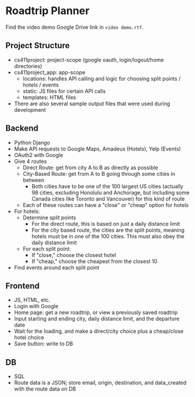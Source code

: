 # Roadtrip Planner

Find the video demo Google Drive link in ```video demo.rtf```.

## Project Structure
- cs411project: project-scope (google oauth, login/logout/home directories)
- cs411project_app: app-scope
    - locations: handles API calling and logic for choosing split points / hotels / events
    - static: JS files for certain API calls
    - templates: HTML files
- There are also several sample output files that were used during development

## Backend
- Python Django
- Make API requests to Google Maps,  Amadeus (Hotels), Yelp (Events)
- OAuth2 with Google
- Give 4 routes
    - Direct Route: get from city A to B as directly as possible
    - City-Based Route: get from A to B going through some cities in between
        - Both cities have to be one of the 100 largest US cities (actually 98 cities, excluding Honolulu and Anchorage, but including some Canada cities like Toronto and Vancouver) for this kind of route
    - Each of these routes can have a "close" or "cheap" option for hotels
- For hotels:
    - Determine split points 
        - For the direct route, this is based on just a daily distance limit
        - For the city based route, the cities are the split points, meaning hotels must be in one of the 100 cities. This must also obey the daily distance limit
    - For each split point:
        - If "close," choose the closest hotel
        - If "cheap," choose the cheapest from the closest 10
- Find events around each split point

## Frontend
- JS, HTML, etc.
- Login with Google
- Home page: get a new roadtrip, or view a previously saved roadtrip
- Input starting and ending city, daily distance limit, and the departure date
- Wait for the loading, and make a direct/city choice plus a cheap/close hotel choice
- Save button: write to DB

## DB
- SQL
- Route data is a JSON; store email, origin, destination, and data_created with the route data on DB